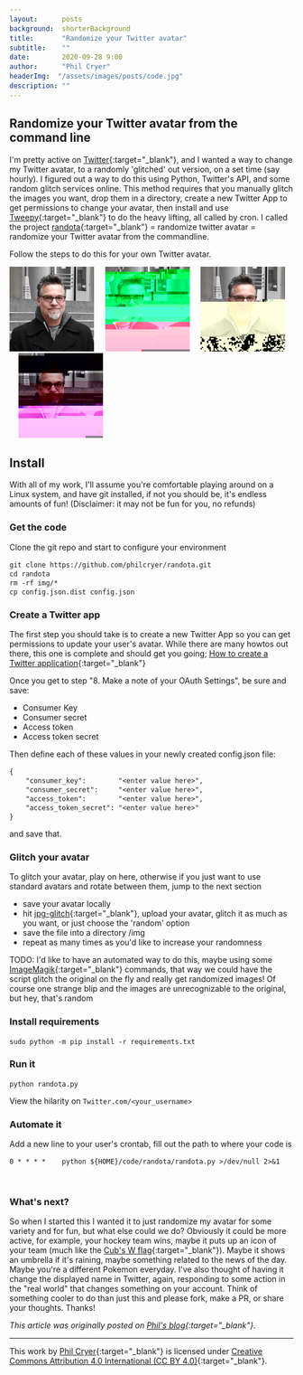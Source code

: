 ```yaml
---
layout:      posts
background:  shorterBackground
title:       "Randomize your Twitter avatar"
subtitle:    ""
date:        2020-09-28 9:00
author:      "Phil Cryer"
headerImg:  "/assets/images/posts/code.jpg"
description: ""
---
```


## Randomize your Twitter avatar from the command line

I'm pretty active on [Twitter](https://twitter.com/fak3r){:target="_blank"}, and I wanted a way to change my Twitter avatar, to a randomly 'glitched' out version, on a set time (say hourly). I figured out a way to do this using Python, Twitter's API, and some random glitch services online. This method requires that you manually glitch the images you want, drop them in a directory, create a new Twitter App to get permissions to change your avatar, then install and use [Tweepy](https://www.tweepy.org/){:target="_blank"} to do the heavy lifting, all called by cron. I called the project [randota](https://github.com/philcryer/randota.git){:target="_blank"} = randomize twitter avatar = randomize your Twitter avatar from the commandline.

Follow the steps to do this for your own Twitter avatar.

<img src="/assets/images/posts/2020-09-28-randomize-twitter/me.jpg" height="150" width="150"/> &nbsp;&nbsp;&nbsp;
<img src="/assets/images/posts/2020-09-28-randomize-twitter/me-glitched-11-23-2019-3-55-53-PM.png" height="150" width="150"/> &nbsp;&nbsp;&nbsp;
<img src="/assets/images/posts/2020-09-28-randomize-twitter/me-glitched-11-23-2019-3-54-18-PM.png" height="150" width="150"/> &nbsp;&nbsp;&nbsp;
<img src="/assets/images/posts/2020-09-28-randomize-twitter/me-glitched-11-23-2019-3-53-48-PM.png" height="150" width="150"/>

## Install

With all of my work, I'll assume you're comfortable playing around on a Linux system, and have git installed, if not you should be, it's endless amounts of fun! (Disclaimer: it may not be fun for you, no refunds)

### Get the code

Clone the git repo and start to configure your environment

```
git clone https://github.com/philcryer/randota.git
cd randota
rm -rf img/*
cp config.json.dist config.json
``` 

### Create a Twitter app

The first step you should take is to create a new Twitter App so you can get permissions to update your user's avatar. While there are many howtos out there, this one is complete and should get you going; [How to create a Twitter application](https://docs.inboundnow.com/guide/create-twitter-application/){:target="_blank"}

Once you get to step "8. Make a note of your OAuth Settings", be sure and save:

* Consumer Key
* Consumer secret
* Access token
* Access token secret

Then define each of these values in your newly created config.json file:

```
{
    "consumer_key":        "<enter value here>",
    "consumer_secret":     "<enter value here>",
    "access_token":        "<enter value here>",
    "access_token_secret": "<enter value here>"
}
```

and save that.

### Glitch your avatar

To glitch your avatar, play on here, otherwise if you just want to use standard avatars and rotate between them, jump to the next section

* save your avatar locally
* hit [jpg-glitch](https://snorpey.github.io/jpg-glitch/){:target="_blank"}, upload your avatar, glitch it as much as you want, or just choose the 'random' option
* save the file into a directory /img
* repeat as many times as you'd like to increase your randomness

TODO: I'd like to have an automated way to do this, maybe using some [ImageMagik](https://imagemagick.org/){:target="_blank"} commands, that way we could have the script glitch the original on the fly and really get randomized images! Of course one strange blip and the images are unrecognizable to the original, but hey, that's random

### Install requirements

```
sudo python -m pip install -r requirements.txt
```

### Run it

```
python randota.py
```

View the hilarity on `Twitter.com/<your_username>`

### Automate it

Add a new line to your user's crontab, fill out the path to where your code is

```
0 * * * *    python ${HOME}/code/randota/randota.py >/dev/null 2>&1
```

<br/>

### What's next?

So when I started this I wanted it to just randomize my avatar for some variety and for fun, but what else could we do? Obviously it could be more active, for example, your hockey team wins, maybe it puts up an icon of your team (much like the [Cub's W flag](https://en.wikipedia.org/wiki/Cubs_Win_Flag){:target="_blank"}). Maybe it shows an umbrella if it's raining, maybe something related to the news of the day. Maybe you're a different Pokemon everyday. I've also thought of having it change the displayed name in Twitter, again, responding to some action in the "real world" that changes something on your account. Think of something cooler to do than just this and please fork, make a PR, or share your thoughts. Thanks!

*This article was originally posted on [Phil's blog](https://fak3r.com/2020/08/23/randomize-your-twitter-avatar-from-the-commandline/){:target="_blank"}.*

***

This work by [Phil Cryer](https://philcryer.com/){:target="_blank"} is licensed under [Creative Commons Attribution 4.0 International (CC BY 4.0)](https://creativecommons.org/licenses/by/4.0/){:target="_blank"}.
